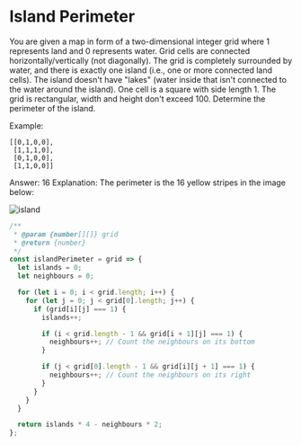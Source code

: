 # Island Perimeter

You are given a map in form of a two-dimensional integer grid where 1 represents land and 0 represents water. Grid cells are connected horizontally/vertically (not diagonally). The grid is completely surrounded by water, and there is exactly one island (i.e., one or more connected land cells). The island doesn't have "lakes" (water inside that isn't connected to the water around the island). One cell is a square with side length 1. The grid is rectangular, width and height don't exceed 100. Determine the perimeter of the island.

Example:
```
[[0,1,0,0],
 [1,1,1,0],
 [0,1,0,0],
 [1,1,0,0]]
```
Answer: 16
Explanation: The perimeter is the 16 yellow stripes in the image below:

![island](https://user-images.githubusercontent.com/565300/41206699-ef866c78-6cbc-11e8-8b3a-1e52c8a0baf7.png)

```javascript
/**
 * @param {number[][]} grid
 * @return {number}
 */
const islandPerimeter = grid => {
  let islands = 0;
  let neighbours = 0;

  for (let i = 0; i < grid.length; i++) {
    for (let j = 0; j < grid[0].length; j++) {
      if (grid[i][j] === 1) {
        islands++;

        if (i < grid.length - 1 && grid[i + 1][j] === 1) {
          neighbours++; // Count the neighbours on its bottom
        }

        if (j < grid[0].length - 1 && grid[i][j + 1] === 1) {
          neighbours++; // Count the neighbours on its right
        }
      }
    }
  }

  return islands * 4 - neighbours * 2;
};
```
